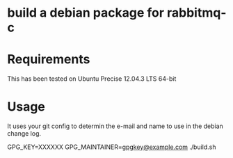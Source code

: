 # build a debian package for rabbitmq-c

# Requirements

This has been tested on Ubuntu Precise 12.04.3 LTS 64-bit

# Usage

It uses your git config to determin the e-mail and name to use in the debian change log.

GPG_KEY=XXXXXX GPG_MAINTAINER=gpgkey@example.com ./build.sh

